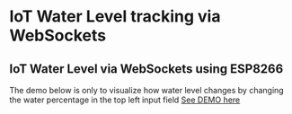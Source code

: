 # IoT Water Level tracking via WebSockets
## IoT Water Level via WebSockets using ESP8266 

The demo below is only to visualize how water level changes by changing the water percentage in the top left input field
[See DEMO here](https://lighthearted-raindrop-b974b3.netlify.app/level_demo.html)
